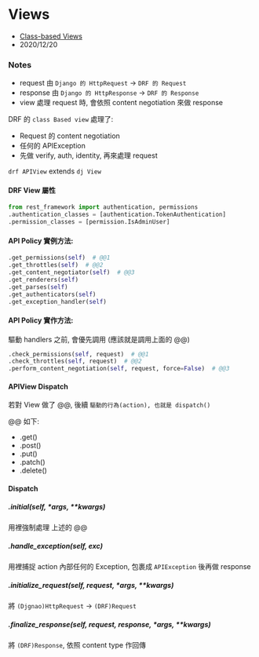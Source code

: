 # Views

- [Class-based Views](https://www.django-rest-framework.org/api-guide/views/#api-policy-instantiation-methods)
- 2020/12/20


### Notes

- request 由 `Django 的 HttpRequest` -> `DRF 的 Request`
- response 由 `Django 的 HttpResponse` -> `DRF 的 Response`
- view 處理 request 時, 會依照 content negotiation 來做 response

DRF 的 `class Based view` 處理了:
- Request 的 content negotiation
- 任何的 APIException
- 先做 verify, auth, identity, 再來處理 request

`drf APIView` extends `dj View`

#### DRF View 屬性

```py
from rest_framework import authentication, permissions
.authentication_classes = [authentication.TokenAuthentication]
.permission_classes = [permission.IsAdminUser]
```

#### API Policy 實例方法:

```py
.get_permissions(self)  # @@1
.get_throttles(self)  # @@2
.get_content_negotiator(self)  # @@3
.get_renderers(self)
.get_parses(self)
.get_authenticators(self)
.get_exception_handler(self)
```

#### API Policy 實作方法:

驅動 handlers 之前, 會優先調用 (應該就是調用上面的 @@)

```py
.check_permissions(self, request)  # @@1
.check_throttles(self, request)  # @@2
.perform_content_negotiation(self, request, force=False)  # @@3
```


#### APIView Dispatch

若對 View 做了 @@, 後續 `驅動的行為(action), 也就是 dispatch()`

@@ 如下:

- .get()
- .post()
- .put()
- .patch()
- .delete()


#### Dispatch

##### .initial(self, *args, **kwargs)

用裡強制處理 上述的 @@

##### .handle_exception(self, exc)

用裡捕捉 action 內部任何的 Exception, 包裹成 `APIException` 後再做 response

##### .initialize_request(self, request, *args, **kwargs)

將 `(Djgnao)HttpRequest` -> `(DRF)Request`

##### .finalize_response(self, request, response, *args, **kwargs)

將 `(DRF)Response`, 依照 content type 作回傳
